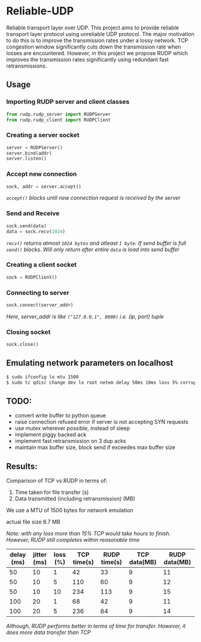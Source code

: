 # Reliable-UDP
Reliable transport layer over UDP. This project aims to provide reliable transport layer protocol using unreliable UDP protocol. The major motivation to do this is to improve the transmission rates under a lossy network. TCP congestion window significantly cuts down the transmission rate when losses are encountered. However, in this project we propose RUDP which improves the transmission rates significantly using redundant fast retransmissions.

## Usage

### Importing RUDP server and client classes
``` python
from rudp.rudp_server import RUDPServer
from rudp.rudp_client import RUDPClient
```

### Creating a server socket
``` python
server = RUDPServer()
server.bind(addr)
server.listen()
```

### Accept new connection
``` python
sock, addr = server.accept()
```
*`accept()` blocks until new connection request is received by the server*

### Send and Receive
``` python
sock.send(data)
data = sock.recv(1024)
```
*`recv()` returns atmost `1024 bytes` and atleast `1 byte`.*
*If send buffer is full `send()` blocks. Will only return after entire `data` is load into send buffer*

### Creating a client socket
``` python
sock = RUDPClient()
```

### Connecting to server
``` python
sock.connect(server_addr)
```
*Here, server_addr is like `("127.0.0.1", 8000)` i.e. (ip, port) tuple*

### Closing socket
``` python 
sock.close()
```

## Emulating network parameters on localhost
``` bash
$ sudo ifconfig lo mtu 1500
$ sudo tc qdisc change dev lo root netem delay 50ms 10ms loss 5% corrupt 5% duplicate 1%
```

## TODO:
- convert write buffer to python queue
- raise connection refused error if server is not accepting SYN requests
- use mutex wherever possible, instead of sleep
- implement piggy backed ack
- implement fast retransmission on 3 dup acks
- maintain max buffer size, block send if exceedes max buffer size

## Results:

Comparison of TCP vs RUDP in terms of:
1. Time taken for file transfer (s)
2. Data transmitted (including retransmission) (MB)

We use a MTU of 1500 bytes for network emulation

actual file size 8.7 MB

*Note: with any loss more than 15% TCP would take hours to finish. However, RUDP still completes within reasonable time*

delay (ms) | jitter (ms) | loss (%) | TCP time(s) | RUDP time(s) | TCP data(MB) | RUDP data(MB)
-----------|-------------|----------|-------------|--------------|--------------|----------------
   50      |    10       |     1    |     42      |    33        |     9        |      11
   50      |    10       |     5    |    110      |    60        |     9        |      12
   50      |    10       |    10    |    234      |   113        |     9        |      15
  100      |    20       |     1    |     68      |    42        |     9        |      11
  100      |    20       |     5    |    236      |    84        |     9        |      14

*Although, RUDP performs better in terms of time for transfer. However, it does more data transfer than TCP*

